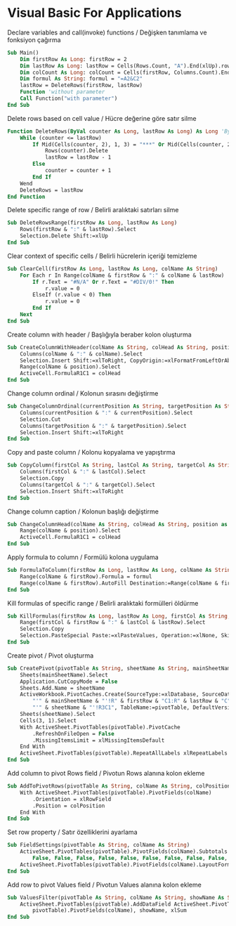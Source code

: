 # Visual Basic For Applications
Declare variables and call(invoke) functions / Değişken tanımlama ve fonksiyon çağırma
```vb
Sub Main()
    Dim firstRow As Long: firstRow = 2
    Dim lastRow As Long: lastRow = Cells(Rows.Count, "A").End(xlUp).row - 1
    Dim colCount As Long: colCount = Cells(firstRow, Columns.Count).End(xlToLeft).Column
    Dim formul As String: formul = "=A2&C2"
    lastRow = DeleteRows(firstRow, lastRow)
    Function 'without parameter
    Call Function("with parameter")
End Sub
```
Delete rows based on cell value / Hücre değerine göre satır silme
```vb
Function DeleteRows(ByVal counter As Long, lastRow As Long) As Long 'ByRef
    While (counter <= lastRow)
        If Mid(Cells(counter, 2), 1, 3) = "***" Or Mid(Cells(counter, 2), 1, 3) = "Ref" Then
            Rows(counter).Delete
            lastRow = lastRow - 1
        Else
            counter = counter + 1
        End If
    Wend
    DeleteRows = lastRow
End Function
```
Delete specific range of row / Belirli aralıktaki satırları silme
```vb
Sub DeleteRowsRange(firstRow As Long, lastRow As Long)
    Rows(firstRow & ":" & lastRow).Select
    Selection.Delete Shift:=xlUp
End Sub
```
Clear context of specific cells / Belirli hücrelerin içeriği temizleme
```vb
Sub ClearCell(firstRow As Long, lastRow As Long, colName As String)
    For Each r In Range(colName & firstRow & ":" & colName & lastRow)
        If r.Text = "#N/A" Or r.Text = "#DIV/0!" Then
            r.value = 0
        ElseIf (r.value < 0) Then
            r.value = 0
        End If
    Next
End Sub
```
Create column with header / Başlığıyla beraber kolon oluşturma
```vb
Sub CreateColumnWithHeader(colName As String, colHead As String, position As Long)
    Columns(colName & ":" & colName).Select
    Selection.Insert Shift:=xlToRight, CopyOrigin:=xlFormatFromLeftOrAbove
    Range(colName & position).Select
    ActiveCell.FormulaR1C1 = colHead
End Sub
```
Change column ordinal / Kolonun sırasını değiştirme
```vb
Sub ChangeColumnOrdinal(currentPosition As String, targetPosition As String)
    Columns(currentPosition & ":" & currentPosition).Select
    Selection.Cut
    Columns(targetPosition & ":" & targetPosition).Select
    Selection.Insert Shift:=xlToRight
End Sub
```
Copy and paste column / Kolonu kopyalama ve yapıştırma
```vb    
Sub CopyColumn(firstCol As String, lastCol As String, targetCol As String)
    Columns(firstCol & ":" & lastCol).Select
    Selection.Copy
    Columns(targetCol & ":" & targetCol).Select
    Selection.Insert Shift:=xlToRight
End Sub
```
Change column caption / Kolonun başlığı değiştirme
```vb         
Sub ChangeColumnHead(colName As String, colHead As String, position as Long)
    Range(colName & position).Select
    ActiveCell.FormulaR1C1 = colHead
End Sub
```
Apply formula to column / Formülü kolona uygulama
```vb                 
Sub FormulaToColumn(firstRow As Long, lastRow As Long, colName As String, formul As String)
    Range(colName & firstRow).Formula = formul
    Range(colName & firstRow).AutoFill Destination:=Range(colName & firstRow & ":" & colName & lastRow)
End Sub
```
Kill formulas of specific range / Belirli aralıktaki formülleri öldürme
```vb
Sub KillFormulas(firstRow As Long, lastRow As Long, firstCol As String, lastCol As String)
    Range(firstCol & firstRow & ":" & lastCol & lastRow).Select
    Selection.Copy
    Selection.PasteSpecial Paste:=xlPasteValues, Operation:=xlNone, SkipBlanks:=False, Transpose:=False
End Sub
```
Create pivot / Pivot oluşturma
```vb
Sub CreatePivot(pivotTable As String, sheetName As String, mainSheetName As String, firstRow As Long, lastRow As Long, colCount As Long)
    Sheets(mainSheetName).Select
    Application.CutCopyMode = False
    Sheets.Add.Name = sheetName
    ActiveWorkbook.PivotCaches.Create(SourceType:=xlDatabase, SourceData:= _
        "'" & mainSheetName & "'!R" & firstRow & "C1:R" & lastRow & "C" & colCount, Version:=6).CreatePivotTable TableDestination:= _
        "'" & sheetName & "'!R3C1", TableName:=pivotTable, DefaultVersion:=6
    Sheets(sheetName).Select
    Cells(3, 1).Select
    With ActiveSheet.PivotTables(pivotTable).PivotCache
        .RefreshOnFileOpen = False
        .MissingItemsLimit = xlMissingItemsDefault
    End With
    ActiveSheet.PivotTables(pivotTable).RepeatAllLabels xlRepeatLabels
End Sub
```
Add column to pivot Rows field / Pivotun Rows alanına kolon ekleme
```vb
Sub AddToPivotRows(pivotTable As String, colName As String, colPosition As Integer)
    With ActiveSheet.PivotTables(pivotTable).PivotFields(colName)
        .Orientation = xlRowField
        .Position = colPosition
    End With
End Sub
```
Set row property / Satır özelliklerini ayarlama
```vb                                                         
Sub FieldSettings(pivotTable As String, colName As String)
    ActiveSheet.PivotTables(pivotTable).PivotFields(colName).Subtotals = Array(False, _
        False, False, False, False, False, False, False, False, False, False, False)
    ActiveSheet.PivotTables(pivotTable).PivotFields(colName).LayoutForm = xlTabular
End Sub
```
Add row to pivot Values field / Pivotun Values alanına kolon ekleme
```vb                        
Sub ValuesFilter(pivotTable As String, colName As String, showName As String)
    ActiveSheet.PivotTables(pivotTable).AddDataField ActiveSheet.PivotTables( _
        pivotTable).PivotFields(colName), showName, xlSum
End Sub
```
